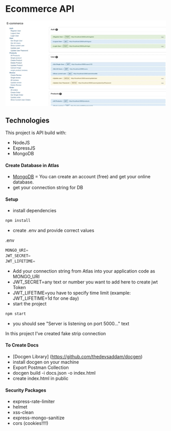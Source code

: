 # Ecommerce API

![API](<API_docs.jpeg>)


## Technologies

This project is API build with:

- NodeJS
- ExpressJS
- MongoDB


#### Create Database in Atlas
- [MongoDB](https://www.mongodb.com/cloud/atlas/register) = You can create an account (free) and get your online database.
- get your connection string for DB


#### Setup

- install dependencies

```sh
npm install
```

- create .env and provide correct values

.env

```js
MONGO_URI=
JWT_SECRET=
JWT_LIFETIME=
```
- Add your connection string from Atlas into your application code as MONGO_URI
- JWT_SECRET=any text or number you want to add here to create jwt Token
- JWT_LIFETIME=you have to specify time limit (example: JWT_LIFETIME=1d for one day)
- start the project


```sh
npm start
```

- you should see "Server is listening on port 5000..." text

In this project I've created fake strip connection


#### To Create Docs

- [Docgen Library] (https://github.com/thedevsaddam/docgen)
- install docgen on your machine
- Export Postman Collection
- docgen build -i docs.json -o index.html
- create index.html in public

#### Security Packages

- express-rate-limiter
- helmet
- xss-clean
- express-mongo-sanitize
- cors (cookies!!!!)